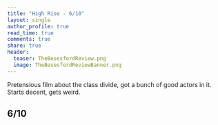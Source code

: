 ```yaml
---
title: "High Rise - 6/10"
layout: single
author_profile: true
read_time: true
comments: true
share: true
header:
  teaser: TheBesesfordReview.png
  image: TheBesesfordReviewBanner.png
---
```


Pretensious film about the class divide, got a bunch of good actors in it. Starts decent, gets weird.
## 6/10